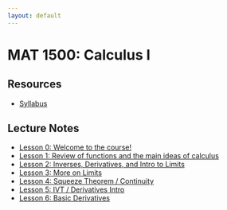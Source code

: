```yaml
---
layout: default
---
```


# MAT 1500: Calculus I

## Resources

* [Syllabus](syllabus.html)

## Lecture Notes

* [Lesson 0: Welcome to the course!](lesson0.html)
* [Lesson 1: Review of functions and the main ideas of calculus](lesson1.html)
* [Lesson 2: Inverses, Derivatives, and Intro to Limits](lesson2.html)
* [Lesson 3: More on Limits](lesson3.html)
* [Lesson 4: Squeeze Theorem / Continuity](lesson4.html)
* [Lesson 5: IVT / Derivatives Intro](lesson5.html)
* [Lesson 6: Basic Derivatives](lesson6.html)
<!-- * [Lesson 7: Derivative Rules](lesson7.html) -->
<!-- * [Lesson 8: Differentiability and Continuity](lesson8.html) -->
<!-- * [Lesson 9: Trig Derivatives](lesson9.html) -->
<!-- * [Lesson 10: Chain Rule](lesson10.html) -->
<!-- * [Lesson 11: Implicit Differentiation](lesson11.html) -->
<!-- * [Lesson 12: Exponential Functions](lesson12.html) -->
<!-- * [Lesson 13: Logarithmic Differentiation](lesson13.html) -->
<!-- * [Lesson 14: Related Rates](lesson14.html) -->
<!-- * [Lesson 15: Optimization and Linear Approximation](lesson15.html) -->
<!-- * [Lesson 16: Mean Value Theorem](lesson16.html) -->
<!-- * [Lesson 17: Applied Optimization](lesson17.html) -->
<!-- * [Lesson 18: Limits at Infinity](lesson18.html) -->
<!-- * [Lesson 19: Antiderivatives](lesson19.html) -->
<!-- * [Lesson 20: Areas / Definite Integrals](lesson20.html) -->
<!-- * [Lesson 21: Definite Integrals + FTC](lesson21.html) -->
<!-- * [Lesson 22: Applications of Integrals; Substitution](lesson22.html) -->
<!-- * [Lesson 23: Definite Integrals with Substitution](lesson23.html) -->

